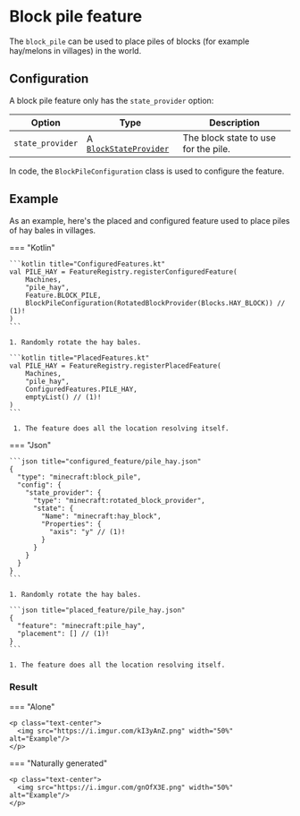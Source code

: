 # Block pile feature

The `block_pile` can be used to place piles of blocks (for example hay/melons in villages) in the world.

## Configuration

A block pile feature only has the `state_provider` option:

| Option           | Type                                                     | Description                          |
|------------------|----------------------------------------------------------|--------------------------------------|
| `state_provider` | A  [`BlockStateProvider`](../../block-state-provider.md) | The block state to use for the pile. |

In code, the `BlockPileConfiguration` class is used to configure the feature.

## Example

As an example, here's the placed and configured feature used to place piles of hay bales in villages.

=== "Kotlin"

    ```kotlin title="ConfiguredFeatures.kt"
    val PILE_HAY = FeatureRegistry.registerConfiguredFeature(
        Machines,
        "pile_hay",
        Feature.BLOCK_PILE,
        BlockPileConfiguration(RotatedBlockProvider(Blocks.HAY_BLOCK)) // (1)!
    )
    ```

    1. Randomly rotate the hay bales.

    ```kotlin title="PlacedFeatures.kt"
    val PILE_HAY = FeatureRegistry.registerPlacedFeature(
        Machines,
        "pile_hay",
        ConfiguredFeatures.PILE_HAY,
        emptyList() // (1)!
    )
    ```

     1. The feature does all the location resolving itself.

=== "Json"

    ```json title="configured_feature/pile_hay.json"
    {
      "type": "minecraft:block_pile",
      "config": {
        "state_provider": {
          "type": "minecraft:rotated_block_provider",
          "state": {
            "Name": "minecraft:hay_block",
            "Properties": {
              "axis": "y" // (1)!
            }
          }
        }
      }
    }
    ```

    1. Randomly rotate the hay bales.

    ```json title="placed_feature/pile_hay.json"
    {
      "feature": "minecraft:pile_hay",
      "placement": [] // (1)!
    }
    ```

    1. The feature does all the location resolving itself.

### Result

=== "Alone"

    <p class="text-center">
      <img src="https://i.imgur.com/kI3yAnZ.png" width="50%" alt="Example"/>
    </p>

=== "Naturally generated"

    <p class="text-center">
      <img src="https://i.imgur.com/gnOfX3E.png" width="50%" alt="Example"/>
    </p>